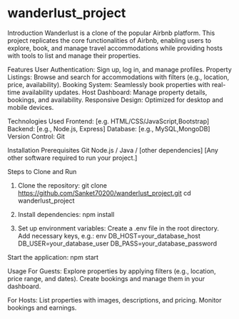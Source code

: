 # wanderlust_project


Introduction
Wanderlust is a clone of the popular Airbnb platform. This project replicates the core functionalities of Airbnb, enabling users to explore, book, and manage travel accommodations while providing hosts with tools to list and manage their properties.

Features
User Authentication: Sign up, log in, and manage profiles.
Property Listings: Browse and search for accommodations with filters (e.g., location, price, availability).
Booking System: Seamlessly book properties with real-time availability updates.
Host Dashboard: Manage property details, bookings, and availability.
Responsive Design: Optimized for desktop and mobile devices.


Technologies Used
Frontend: [e.g. HTML/CSS/JavaScript,Bootstrap]
Backend: [e.g., Node.js, Express]
Database: [e.g., MySQL,MongoDB]
Version Control: Git



Installation
Prerequisites
Git
Node.js / Java / [other dependencies]
[Any other software required to run your project.]

Steps to Clone and Run

1. Clone the repository:
git clone https://github.com/Sanket70200/wanderlust_project.git
cd wanderlust_project

2. Install dependencies:
npm install

3. Set up environment variables:
Create a .env file in the root directory.
Add necessary keys, e.g.:
env
DB_HOST=your_database_host
DB_USER=your_database_user
DB_PASS=your_database_password


Start the application:
npm start

Usage
For Guests:
Explore properties by applying filters (e.g., location, price range, and dates).
Create bookings and manage them in your dashboard.

For Hosts:
List properties with images, descriptions, and pricing.
Monitor bookings and earnings.
